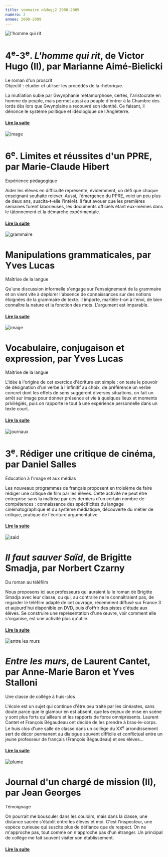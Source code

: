 ```yaml
---
title: sommaire n&deg;2 2008-2009
numero: 2
annee: 2008-2009
---
```

<img class="image" src="/pages/static/sommaires/images/hommerit_petite.jpg" alt="l'homme qui rit">
<h1>4<sup>e</sup>-3<sup>e</sup>. <em>L'homme qui rit</em>, de Victor Hugo (II), par Marianne Aimé-Bielicki</h1>
<p>Le roman d'un proscrit <br>
  Objectif : étudier et utiliser les procédés de la rhétorique.</p>
<p class="aligner">La mutilation subie par Gwynphanie  métamorphose, certes, l'aristocrate en homme du peuple, mais permet aussi au peuple d'entrer à la Chambre des lords dès lors que Gwynplaine a recouvré son identité. Ce faisant, il dénonce le système politique et idéologique de l'Angleterre.</p>
<h4><a href="/articles">Lire la suite</a></h4>
<img class="image" src="/pages/static/sommaires/images/ppre_petite.jpg" alt="image">
<h1>6<sup>e</sup>. Limites et réussites d'un PPRE, par Marie-Claude Hibert</h1>
<p>Expérience pédagogique</p>
<p class="aligner">Aider les élèves en difficulté représente, évidemment, un défi que chaque enseignant souhaite relever. Aussi, l'émergence du PPRE, voici un peu plus de deux ans, suscita-t-elle l'intérêt. Il faut avouer que les premières semaines furent laborieuses, les documents officiels étant eux-mêmes dans le tâtonnement et la démarche expérimentale.</p>
<h4><a href="/articles">Lire la suite</a></h4>
<img class="image" src="/pages/static/sommaires/images/grammaire_petite.jpg" alt="grammaire">
<h1>Manipulations grammaticales, par Yves Lucas</h1>
<p>Maîtrise de la langue</p>
<p class="aligner">Qu'une discussion informelle s'engage sur l'enseignement de la grammaire  et on vient vite à déplorer l'absence de connaissances sur des notions éloignées de la grammaire de texte. Il importe, martèle-t-on à l'envi, de bien connaître la nature et la fonction des mots. L'argument est imparable.</p>
<h4><a href="/articles">Lire la suite</a></h4>
<img class="image" src="/pages/static/sommaires/images/grammaire_petite_inversee.jpg" alt="image">
<h1>Vocabulaire, conjugaison et expression, par Yves Lucas</h1>
<p>Maîtrise de la langue</p>
<p class="aligner">L'idée à l'origine de cet exercice d'écriture est simple : on teste le pouvoir de désignation d'un verbe à l'infinitif au choix, de préférence un verbe concret dont les effets de sens suggèrent diverses situations, on fait un arrêt sur image pour donner présence et vie à quelques lieux et moments privilégiés, puis on rapporte le tout à une expérience personnelle dans un texte court.</p>
<h4><a href="/articles">Lire la suite</a></h4>
<img class="image" src="/pages/static/sommaires/images/journaux_petite.jpg" alt="journaux">
<h1>3<sup>e</sup>. Rédiger une critique de cinéma, par Daniel Salles</h1>
<p>Éducation à l'image et aux médias</p>
<p class="aligner">Les nouveaux programmes de français proposent en troisième de faire rédiger une critique de film par les élèves. Cette activité ne peut être entreprise sans la maîtrise par ces derniers d'un certain nombre de compétences : connaissance des spécificités du langage cinématographique et du système médiatique, découverte du métier de critique, pratique de l'écriture argumentative.</p>
<h4><a href="/articles">Lire la suite</a></h4>
<img class="image" src="/pages/static/sommaires/images/said_petite.jpg" alt="said">
<h1><em>Il faut sauver Saïd</em>, de Brigitte Smadja, par Norbert Czarny</h1>
<p>Du roman au téléfilm</p>
<p class="aligner">Nous proposons ici aux professeurs qui auraient lu le roman de Brigitte Smadja avec leur classe, ou qui, au contraire ne le connaîtraient pas, de regarder le téléfilm adapté de cet ouvrage, récemment diffusé sur France 3 et aujourd'hui disponible en DVD, puis d'offrir des pistes d'étude aux élèves. Se construire une représentation d'une &oelig;uvre, voir comment elle s'organise, est une activité plus qu'utile.</p>
<h4><a href="/articles">Lire la suite</a></h4>
<img class="image" src="/pages/static/sommaires/images/entrelesmurs_petite.jpg" alt="entre les murs">
<h1><em>Entre les murs</em>, de Laurent Cantet, par Anne-Marie Baron et Yves Stalloni</h1>
<p>Une classe de collège à huis-clos</p>
<p class="aligner">L'école est un sujet qui continue d'être peu traité par les cinéastes, sans doute parce que le glamour en est absent, que les enjeux de mise en scène y sont plus forts qu'ailleurs et les rapports de force omniprésents. Laurent Cantet et François Bégaudeau ont décidé de les prendre à bras-le-corps. Le huis clos d'une salle de classe dans un collège du XX<sup>e</sup> arrondissement sert de décor permanent au dialogue souvent difficile et conflictuel entre un jeune professeur de français (François Bégaudeau) et ses élèves...</p>
<h4><a href="/articles">Lire la suite</a></h4>
<img class="image" src="/pages/static/sommaires/images/plume_petite.jpg" alt="plume">
<h1>Journal d'un chargé de mission (II), par Jean Georges</h1>
<p>Témoignage</p>
<p class="aligner">On pourrait me bousculer dans les couloirs, mais dans la classe, une distance sacrée s'établit entre les élèves et moi. C'est l'inspecteur, une espèce curieuse qui suscite plus de défiance que de respect. On ne m'approche pas, tout comme on n'approche pas d'un étranger. Un principal de collège me fait souvent visiter son établissement.</p>
<h4><a href="/articles">Lire la suite</a></h4>





